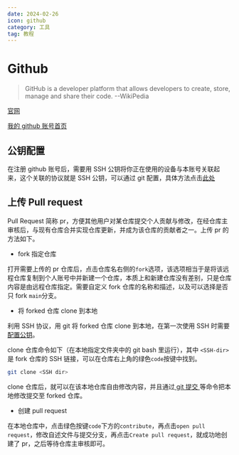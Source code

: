 ```yaml
---
date: 2024-02-26
icon: github
category: 工具
tag: 教程
---
```


# Github

> GitHub is a developer platform that allows developers to create, store, manage and share their code. --WikiPedia

[官网](https://github.com/)

[我的 github 账号首页](https://github.com/dream-oyh)

## 公钥配置

在注册 github 账号后，需要用 SSH 公钥将你正在使用的设备与本账号关联起来，这个关联的协议就是 SSH 公钥，可以通过 git 配置，具体方法点击[此处](git.md#ssh-配置)

## 上传 Pull request

Pull Request 简称 pr，方便其他用户对某仓库提交个人贡献与修改，在经仓库主审核后，与现有仓库合并实现仓库更新，并成为该仓库的贡献者之一。上传 pr 的方法如下。

- fork 指定仓库

打开需要上传的 pr 仓库后，点击仓库名右侧的`fork`选项，该选项相当于是将该远程仓库复制到个人账号中并新建一个仓库，本质上和新建仓库没有差别，只是仓库内容是由远程仓库指定。需要自定义 fork 仓库的名称和描述，以及可以选择是否只 fork `main`分支。

- 将 forked 仓库 clone 到本地

利用 SSH 协议，用 git 将 forked 仓库 clone 到本地，在第一次使用 SSH 时需要[配置公钥](git.md#ssh-配置)。

clone 仓库命令如下（在本地指定文件夹中的 git bash 里运行），其中 `<SSH-dir>`是 fork 仓库的 SSH 链接，可以在仓库右上角的绿色`code`按键中找到。

```sh
git clone <SSH dir>
```

clone 仓库后，就可以在该本地仓库自由修改内容，并且通过[ git 提交 ](git.md#畅游提交树)等命令把本地修改提交至 forked 仓库。

- 创建 pull request

在本地仓库中，点击绿色按键`code`下方的`contribute`，再点击`open pull request`，修改自述文件与提交分支，再点击`Create pull request`，就成功地创建了 pr，之后等待仓库主审核即可。
